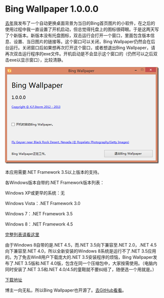 # Bing Wallpaper 1.0.0.0

[去年](/article/bingwallpaper)我发布了一个自动更换桌面背景为当日的Bing首页图片的小软件，在之后的使用过程中我一直设置了开机启动，但总觉得托盘上的图标很碍眼。于是这两天写了个新版本。新版本没有托盘图标，双击运行会打开一个窗口，里面包含版本信息、设置、当日图片的链接等。这个窗口可以关闭，Bing Wallpaper仍然会在后台运行。关闭窗口后如果想再次打开这个窗口，或者想退出Bing Wallpaper，请再次双击运行程序的exe文件。开机启动是不会显示这个窗口的（仍然可以之后双击exe以显示窗口），比较清静。

[<img style="background-image: none; padding-top: 0px; padding-left: 0px; display: inline; padding-right: 0px; border: 0px;" title="" src="/attachment/up/blog/images/Bing-Wallpaper-1.0.0.0_13083/thumb.png" alt="" width="504" height="316" border="0" />](/attachment/up/blog/images/Bing-Wallpaper-1.0.0.0_13083/5bb006fc3b9e.png)

本应用需要.NET Framework 3.5以上版本的支持。

各Windows版本自带的.NET Framework版本列表：

Windows XP或更早的系统：无

Windows Vista：.NET Framework 3.0

Windows 7：.NET Framework 3.5

Windows 8：.NET Framework 4.5

[完整列表请看这里](http://jianyun.org/archives/667.html)

由于Windows 8自带的是.NET 4.5，而.NET 3.5向下兼容至.NET 2.0，.NET 4.5向下兼容至.NET 4.0，所以全新安装的Windows 8系统是运行不了.NET 3.5应用的。为了免去Win8用户下载庞大的.NET 3.5安装程序的烦恼，Bing Wallpaper发布了.NET 3.5版和.NET 4.0版，包含在同一个压缩包中，大家按需使用。（电脑内同时安装了.NET 3.5和.NET 4.0/4.5的童鞋就不要纠结了，随便选一个用就是。）

[下载地址](/attachment/up/bingwallpaper/BingWallpaper_1.0.0.0.zip)

博主一向无私，所以Bing Wallpaper也开源了。[去GitHub看看](https://github.com/kfstorm/BingWallpaper)。
